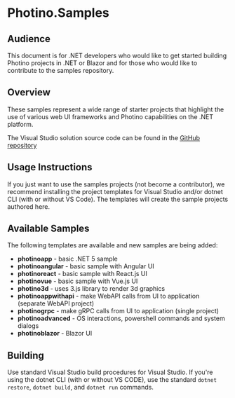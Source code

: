 # Photino.Samples

## Audience
This document is for .NET developers who would like to get started building Photino projects in .NET or Blazor and for those who would like to contribute to the samples repository.

## Overview
These samples represent a wide range of starter projects that highlight the use of various web UI frameworks and Photino capabilities on the .NET platform.

The Visual Studio solution source code can be found in the [GitHub repository]( https://github.com/tryphotino/photino.Samples )

## Usage Instructions 
If you just want to use the samples projects (not become a contributor), we recommend installing the project templates for Visual Studio and/or dotnet CLI (with or without VS Code). The templates will create the sample projects authored here.

## Available Samples
The following templates are available and new samples are being added:
* **photinoapp** - basic .NET 5 sample
* **photinoangular** - basic sample with Angular UI
* **photinoreact** - basic sample with React.js UI
* **photinovue** - basic sample with Vue.js UI
* **photino3d** - uses 3.js library to render 3d graphics
* **photinoappwithapi** - make WebAPI calls from UI to application (separate WebAPI project)
* **photinogrpc** - make gRPC calls from UI to application (single project)
* **photinoadvanced** - OS interactions, powershell commands and system dialogs
* **photinoblazor** - Blazor UI
  
## Building
Use standard Visual Studio build procedures for Visual Studio. If you're using the dotnet CLI (with or without VS CODE), use the standard `dotnet restore`, `dotnet build`, and `dotnet run` commands. 
